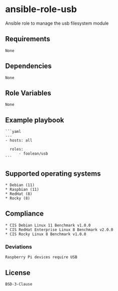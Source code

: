 # ansible-role-usb

Ansible role to manage the usb filesystem module


## Requirements

    None


## Dependencies

    None


## Role Variables

    None


## Example playbook

    ```yaml
    ---
    - hosts: all

      roles:
          - foolean/usb
    ```


## Supported operating systems

    * Debian (11)
    * Raspbian (11)
    * RedHat (8)
    * Rocky (8)


## Compliance

    * CIS Debian Linux 11 Benchmark v1.0.0
    * CIS RedHat Enterprise Linux 8 Benchmark v2.0.0
    * CIS Rocky Linux 8 Benchmark v1.0.0


### Deviations

    Raspberry Pi devices require USB


## License

    BSD-3-Clause

